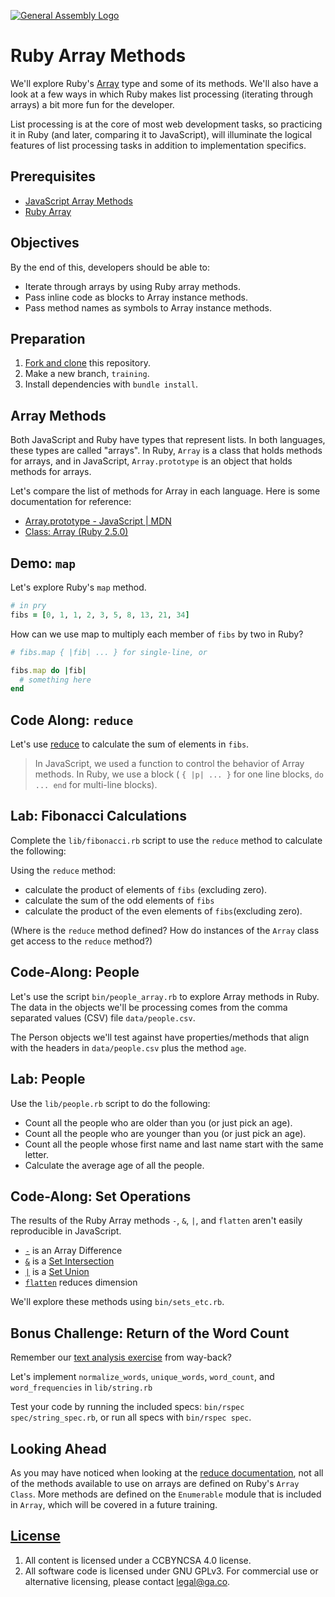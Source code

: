[![General Assembly Logo](https://camo.githubusercontent.com/1a91b05b8f4d44b5bbfb83abac2b0996d8e26c92/687474703a2f2f692e696d6775722e636f6d2f6b6538555354712e706e67)](https://generalassemb.ly/education/web-development-immersive)

# Ruby Array Methods

We'll explore Ruby's [Array](https://ruby-doc.org/core-2.5.0/Array.html) type
and some of its methods. We'll also have a look at a few ways in which Ruby
makes list processing (iterating through arrays) a bit more fun for the
developer.

List processing is at the core of most web development tasks, so practicing it
in Ruby (and later, comparing it to JavaScript), will illuminate the logical
features of list processing tasks in addition to implementation specifics.

## Prerequisites

-   [JavaScript Array Methods](https://git.generalassemb.ly/ga-wdi-boston/js-array-iteration-methods)
-   [Ruby Array](https://git.generalassemb.ly/ga-wdi-boston/ruby-array)

## Objectives

By the end of this, developers should be able to:

-   Iterate through arrays by using Ruby array methods.
-   Pass inline code as blocks to Array instance methods.
-   Pass method names as symbols to Array instance methods.

## Preparation

1.  [Fork and clone](https://git.generalassemb.ly/ga-wdi-boston/meta/wiki/ForkAndClone)
    this repository.
1.  Make a new branch, `training`.
1.  Install dependencies with `bundle install`.

## Array Methods

Both JavaScript and Ruby have types that represent lists. In both languages,
these types are called "arrays". In Ruby, `Array` is a class that holds methods
for arrays, and in JavaScript, `Array.prototype` is an object that holds
  methods for arrays.

Let's compare the list of methods for Array in each language. Here is some
documentation for reference:

-   [Array.prototype - JavaScript | MDN](https://developer.mozilla.org/en-US/docs/Web/JavaScript/Reference/Global_Objects/Array/prototype)
-   [Class: Array (Ruby 2.5.0)](https://ruby-doc.org/core-2.5.0/Array.html)

## Demo: `map`

Let's explore Ruby's `map` method.

```ruby
# in pry
fibs = [0, 1, 1, 2, 3, 5, 8, 13, 21, 34]
```

How can we use map to multiply each member of `fibs` by two in Ruby?

```ruby
# fibs.map { |fib| ... } for single-line, or

fibs.map do |fib|
  # something here
end
```

## Code Along: `reduce`

Let's use [reduce](https://ruby-doc.org/core-2.4.2/Enumerable.html#method-i-reduce) to calculate the sum of elements in `fibs`.

> In JavaScript, we used a function to control the behavior of Array methods.
> In Ruby, we use a block ( `{ |p| ... }` for one line blocks, `do ... end` for
> multi-line blocks).

## Lab: Fibonacci Calculations

Complete the `lib/fibonacci.rb` script to use the `reduce` method to calculate the following:

Using the `reduce` method:
-   calculate the product of elements of `fibs` (excluding zero).
-   calculate the sum of the odd elements of `fibs`
-   calculate the product of the even elements of `fibs`(excluding zero).

(Where is the `reduce` method defined? How do instances of the `Array` class get access to the `reduce` method?)

## Code-Along: People

Let's use the script `bin/people_array.rb` to explore Array methods in Ruby.
The data in the objects we'll be processing comes from the comma separated
values (CSV) file `data/people.csv`.

The Person objects we'll test against have properties/methods that align with
the headers in `data/people.csv` plus the method `age`.

## Lab: People

Use the `lib/people.rb` script to do the following:

-   Count all the people who are older than you (or just pick an age).
-   Count all the people who are younger than you (or just pick an age).
-   Count all the people whose first name and last name start with the same
    letter.
-   Calculate the average age of all the people.

## Code-Along: Set Operations

The results of the Ruby Array methods `-`, `&`, `|`, and `flatten` aren't
easily reproducible in JavaScript.

-   [`-`](https://ruby-doc.org/core-2.5.0/Array.html#method-i-2D) is an Array
    Difference
-   [`&`](https://ruby-doc.org/core-2.5.0/Array.html#method-i-26) is a [Set Intersection](https://goo.gl/XmIIcX)
-   [`|`](https://ruby-doc.org/core-2.5.0/Array.html#method-i-7C) is a [Set Union](https://goo.gl/ePuzW2)
-   [`flatten`](https://ruby-doc.org/core-2.5.0/Array.html#method-i-flatten)
    reduces dimension

We'll explore these methods using `bin/sets_etc.rb`.

## Bonus Challenge: Return of the Word Count

Remember our [text analysis
exercise](https://git.generalassemb.ly/ga-wdi-boston/js-reference-types#code-along-analyze-text)
from way-back?

Let's implement `normalize_words`, `unique_words`, `word_count`, and
`word_frequencies` in `lib/string.rb`

Test your code by running the included specs: `bin/rspec spec/string_spec.rb`, or run all specs with `bin/rspec spec`.

## Looking Ahead

As you may have noticed when looking at the [reduce documentation](https://ruby-doc.org/core-2.4.2/Enumerable.html#method-i-reduce), not all of the methods available to use on arrays are defined on Ruby's `Array Class`. More methods are defined on the `Enumerable` module that is included in `Array`, which will be covered in a future training.

## [License](LICENSE)

1.  All content is licensed under a CC­BY­NC­SA 4.0 license.
1.  All software code is licensed under GNU GPLv3. For commercial use or
    alternative licensing, please contact legal@ga.co.
